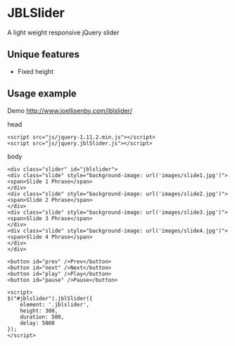 # JBLSlider
A light weight responsive jQuery slider

Unique features
---------------
* Fixed height

Usage example
-----

Demo http://www.joellisenby.com/jblslider/

head
```
<script src="js/jquery-1.11.2.min.js"></script>
<script src="js/jquery.jblSlider.js"></script>
```

body
```
<div class="slider" id="jblslider">
<div class="slide" style="background-image: url('images/slide1.jpg')">
<span>Slide 1 Phrase</span>
</div>
<div class="slide" style="background-image: url('images/slide2.jpg')">
<span>Slide 2 Phrase</span>
</div>
<div class="slide" style="background-image: url('images/slide3.jpg')">
<span>Slide 3 Phrase</span>
</div>
<div class="slide" style="background-image: url('images/slide4.jpg')">
<span>Slide 4 Phrase</span>
</div>
</div>

<button id="prev" />Prev</button>
<button id="next" />Next</button>
<button id="play" />Play</button>
<button id="pause" />Pause</button>

<script>
$("#jblslider").jblSlider({
	element: '.jblslider',
	height: 300,
	duration: 500,
	delay: 5000
});
</script>
```

